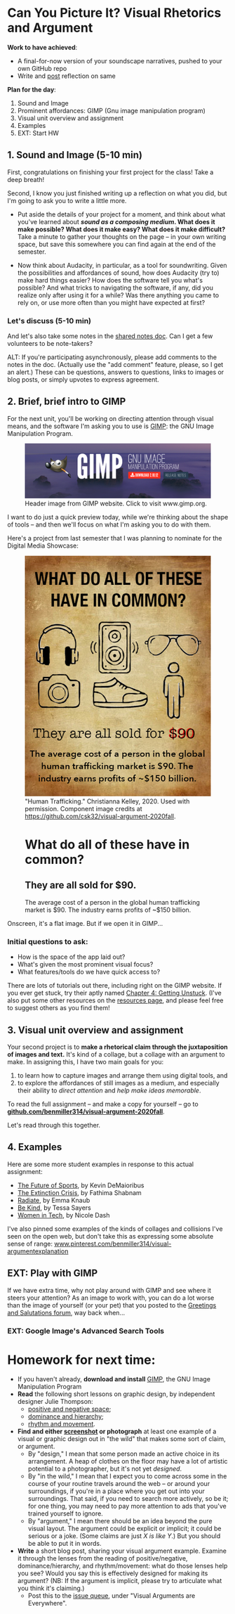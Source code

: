 
# Can You Picture It? Visual Rhetorics and Argument

**Work to have achieved**:

* A final-for-now version of your soundscape narratives, pushed to your own GitHub repo
* Write and [post]({{site.github.issues_url}}/5) reflection on same


**Plan for the day**:

1. Sound and Image <!-- (15-20 min) -->
2. Prominent affordances: GIMP (Gnu image manipulation program)
3. Visual unit overview and assignment
4. Examples
5. EXT: Start HW
<!-- Have GIMP running in the BG -->

## 1. Sound and Image (5-10 min)

First, congratulations on finishing your first project for the class! Take a deep breath!

Second, I know you just finished writing up a reflection on what you did, but I'm going to ask you to write a little more.

* Put aside the details of your project for a moment, and think about what you've learned about **_sound as a composing medium_. What does it make possible? What does it make easy? What does it make difficult?** Take a minute to gather your thoughts on the page – in your own writing space, but save this somewhere you can find again at the end of the semester.

* Now think about Audacity, in particular, as a tool for soundwriting. Given the possibilities and affordances of sound, how does Audacity (try to) make hard things easier? How does the software tell you what's possible? And what tricks to navigating the software, if any, did you realize only after using it for a while? Was there anything you came to rely on, or use more often than you might have expected at first?

### Let's discuss (5-10 min)
And let's also take some notes in the [shared notes doc](http://bit.ly/cdm2021spring-notes). Can I get a few volunteers to be note-takers?
<!-- discuss the visual layout of Audacity, e.g. the layers; the feedback of cursor events and changing size/position; the menus -->

<div class="alert alert-warning">
ALT: If you're participating asynchronously, please add comments to the notes in the doc. (Actually use the "add comment" feature, please, so I get an alert.) These can be questions, answers to questions, links to images or blog posts, or simply upvotes to express agreement.
</div>


## 2. Brief, brief intro to GIMP
For the next unit, you'll be working on directing attention through visual means, and the software I'm asking you to use is [GIMP](https://www.gimp.org/downloads/): the <span title="GNU, in turn, stands for _GNU's Not Unix._ Yyup.">GNU</span> Image Manipulation Program.

<figure>
<a href="https://www.gimp.org"><img src="../assets/img/gimp-header.png" alt="over background of misty rocks in shades of purple, text reads 'GIMP: Gnu Image Manipulation Program'"></a>
<figcaption>Header image from GIMP website. Click to visit www.gimp.org.</figcaption>
</figure>

I want to do just a quick preview today, while we're thinking about the shape of tools – and then we'll focus on what I'm asking you to do with them.

Here's a project from last semester that I was planning to nominate for the Digital Media Showcase:
<figure>
<img src="../assets/img/csk32--Human_Trafficking.png" alt="Simple icons of headphones, speakers, glasses, a camera, a sneaker, and a person. Heading reads, 'What do all of these have in common?' Sub-heading: 'They are all sold for $90.'" longdesc="#text-from-showcase-image" />
<figcaption>"Human Trafficking." Christianna Kelley, 2020. Used with permission. Component image credits at <a href="https://github.com/csk32/visual-argument-2020fall/blob/master/assets.md">https://github.com/csk32/visual-argument-2020fall</a>.</figcaption>
<div id="text-from-showcase-image" class="sr-only">
<h1>What do all of these have in common?</h1>
<h2>They are all sold for $90.</h2>
<p>The average cost of a person in the global human trafficking market is $90. The industry earns profits of ~$150 billion.</p>
</div>
</figure>

Onscreen, it's a flat image. But if we open it in GIMP...

### Initial questions to ask:

- How is the space of the app laid out?
- What's given the most prominent visual focus?
- What features/tools do we have quick access to?

<!-- Note that these are the exact same questions I asked of Audacity. -->
<!-- give tour: layers at bottom right, tools at upper left, tool options at lower left, undo at top right. -->
<!-- Toggle visibility. -->
<!-- Duplicate -->



<div class="alert alert-info mt-3">
There are lots of tutorials out there, including right on the GIMP website. If you ever get stuck, try their aptly named <a href="https://docs.gimp.org/2.10/en/gimp-getting-unstuck.html">Chapter 4: Getting Unstuck</a>. (I've also put some other resources on the <a href="{{site.github.url}}/resources">resources page</a>, and please feel free to suggest others as you find them!
</div>

## 3. Visual unit overview and assignment

Your second project is to **make a rhetorical claim through the juxtaposition of images and text.** It's kind of a collage, but a collage with an argument to make. In assigning this, I have two main goals for you:

1. to learn how to capture images and arrange them using digital tools, and
2. to explore the affordances of still images as a medium, and especially their ability to _direct attention_ and _help make ideas memorable_.

<div class="alert alert-success">
To read the full assignment – and make a copy for yourself – go to <strong><a href="https://github.com/benmiller314/visual-argument-2020fall#project-2-visual-argument--rhetorical-collage">github.com/benmiller314/visual-argument-2020fall</a></strong>.
</div>

Let's read through this together.

<!-- Go through overview, constraints, deadlines. -->

## 4. Examples

Here are some more student examples in response to this actual assignment:
* [The Future of Sports](https://raw.githubusercontent.com/ktdemay/visual-argument-2020spring/master/pngs/future.png), by Kevin DeMaioribus
* [The Extinction Crisis](http://dmap.pitt.edu/node/301), by Fathima Shabnam
* [Radiate]("http://dmap.pitt.edu/node/300), by Emma Knaub
* [Be Kind](http://dmap.pitt.edu/node/244), by Tessa Sayers
* [Women in Tech](http://dmap.pitt.edu/node/245), by Nicole Dash

I've also pinned some examples of the kinds of collages and collisions I've seen on the open web, but don't take this as expressing some absolute sense of range:
<a href="https://www.pinterest.com/benmiller314/visual-argumentexplanation/">www.pinterest.com/benmiller314/visual-argumentexplanation</a>

<!-- FOR 2020fall: You have 15 more minutes, even after the demo! Ask students to manipulate the image they posted to the Greetings and Salutations forum post. -->

## EXT: Play with GIMP
If we have extra time, why not play around with GIMP and see where it steers your attention? As an image to work with, you can do a lot worse than the image of yourself (or your pet) that you posted to the [Greetings and Salutations forum]({{site.github.issues_url}}/1), way back when...

### EXT: Google Image's Advanced Search Tools
<!--
Not everything is just available for any use – even if you can find it on a public website. See my FAQ from last year at https://cdm2017.majoringinmeta.net/lesson-04/#key-questions-and-considerations-20-30-min.
-->

<!--
## EXT: More on GIMP
I'll demo, using Beverly & Pack. "Fly Me to the Moon, by Way of a Hot Air Balloon."" 7 Sept. 2009. Flickr, https://www.flickr.com/photos/walkadog/3897126692/.

Points to hit:
* Single window mode
* Lots of selection tools
   - Quick Mask to help see what's currently selected
* Pay attention to the tiny text at the bottom
<!--* Extracting objects from background. Inverse select-->
<!--
* Layers! Of course layers
* Clone tool; tool settings window
* Scale effects. Rasters vs. vectors
-->



# Homework for next time:

* If you haven't already, **download and install** [GIMP](https://www.gimp.org/downloads/), the GNU Image Manipulation Program
* **Read** the following short lessons on graphic design, by independent designer Julie Thompson:
   - <a href="https://www.thetypetree.com/blog/graphic-design-101-positive-and-negative-space">positive and negative space</a>;
   - <a href="https://www.thetypetree.com/blog/graphic-design-101-dominancehierarchy">dominance and hierarchy</a>;
   - <a href="https://www.thetypetree.com/blog/graphic-design-101-rhythm-and-movement">rhythm and movement</a>.
* **Find and either [screenshot](https://www.take-a-screenshot.org/) or photograph** at least one example of a visual or graphic design out in "the wild" that makes some sort of claim, or argument.
  - By "design," I mean that some person made an active choice in its arrangement. A heap of clothes on the floor may have a lot of artistic potential to a photographer, but it's not yet *designed*.
  - By "in the wild," I mean that I expect you to come across some in the course of your routine travels around the web – or around your surroundings, if you're in a place where you get out into your surroundings. That said, if you need to search more actively, so be it; for one thing, you may need to pay more attention to ads that you've trained yourself to ignore.
   - By "argument," I mean there should be an idea beyond the pure visual layout. The argument could be explicit or implicit; it could be serious or a joke. (Some claims are just _X is like Y_.) But you should be able to put it in words.
* **Write** a short blog post, sharing your visual argument example. Examine it through the lenses from the reading of positive/negative, dominance/hierarchy, and rhythm/movement: what do those lenses help you see? Would you say this is effectively designed for making its argument? (NB: If the argument is implicit, please try to articulate what you think it's claiming.)
   - Post this to the [issue queue]({{site.github.issues_url}}), under "Visual Arguments are Everywhere".
